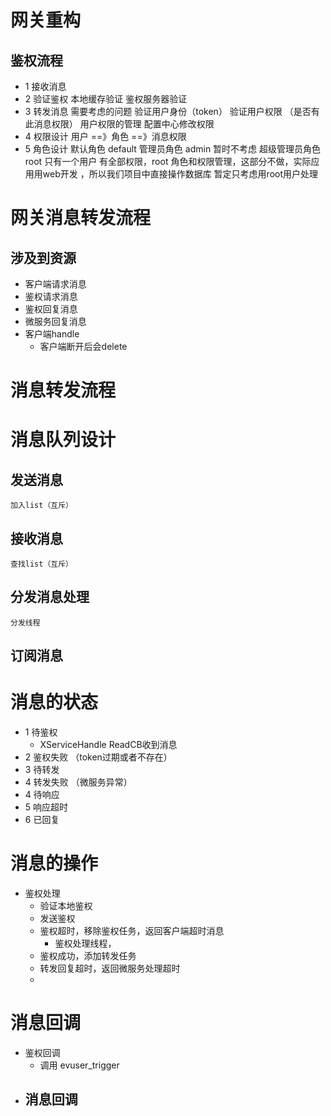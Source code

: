 # 网关重构
## 鉴权流程
- 1 接收消息
- 2 验证鉴权
    本地缓存验证
    鉴权服务器验证
- 3 转发消息
    需要考虑的问题
    验证用户身份（token）
    验证用户权限 （是否有此消息权限）
    用户权限的管理
    配置中心修改权限
- 4 权限设计
    用户 ==》角色 ==》消息权限
- 5 角色设计
    默认角色
        default
    管理员角色
        admin
        暂时不考虑
    超级管理员角色
        root
        只有一个用户 有全部权限，root
角色和权限管理，这部分不做，实际应用用web开发
，所以我们项目中直接操作数据库
暂定只考虑用root用户处理

# 网关消息转发流程
## 涉及到资源
- 客户端请求消息
- 鉴权请求消息
- 鉴权回复消息
- 微服务回复消息
- 客户端handle
  - 客户端断开后会delete


# 消息转发流程

# 消息队列设计
## 发送消息
    加入list（互斥）
## 接收消息
    查找list（互斥）
## 分发消息处理
    分发线程
## 订阅消息


# 消息的状态
- 1 待鉴权
  - XServiceHandle ReadCB收到消息
- 2 鉴权失败 （token过期或者不存在）
- 3 待转发
- 4 转发失败 （微服务异常）
- 4 待响应
- 5 响应超时
- 6 已回复 

# 消息的操作
- 鉴权处理
  - 验证本地鉴权
  - 发送鉴权
  - 鉴权超时，移除鉴权任务，返回客户端超时消息
    - 鉴权处理线程，
  - 鉴权成功，添加转发任务
  - 转发回复超时，返回微服务处理超时
  - 


# 消息回调
- 鉴权回调
    - 调用 evuser_trigger
- 消息回调
    - 
